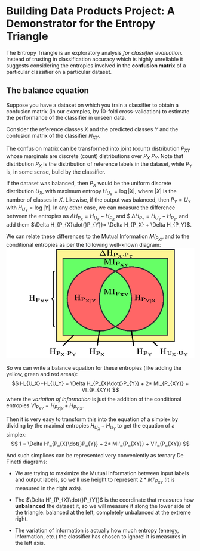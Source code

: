 # Building Data Products Project: A Demonstrator for the Entropy Triangle

The Entropy Triangle is an exploratory analysis *for classifier evaluation*. Instead of trusting in classification accuracy which is highly unreliable it suggests considering the entropies involved in the **confusion matrix** of a particular classifier on a particular dataset.

## The balance equation 

Suppose you have a dataset on which you train a classifier to obtain a confusion matrix (in our examples, by 10-fold cross-validation) to estimate the performance of the classifier in unseen data. 

Consider the reference classes $X$ and the predicted classes $Y$ and the confusion matrix of the classifier $N_{XY}$. 

The confusion matrix can be transformed into  joint (count) distribution $P_{XY}$ whose marginals are discrete (count) distributions over $P_X$ $P_Y$. Note that distribution $P_X$ is the distribution of reference labels in the dataset, while $P_Y$ is, in some sense, build by the classifier.

If the dataset was balanced, then $P_X$ would be the uniform discrete distribution $U_X$, with maximum entropy $H_{U_X}=\log{|X|}$, where $|X|$ is the number of classes in $X$. Likewise, if the output was balanced, then $P_Y = U_Y$ with $H_{U_Y}=\log{|Y|}$. In any other case, we can measure the difference between the entropies as $\Delta H_{P_X} = H_{U_X} - H_{P_X}$  and $ $\Delta H_{P_Y}= H_{U_Y} - H_{P_Y}$, and add them $\Delta H_{P_{X}\dot{}P_{Y}}=  \Delta H_{P_X} + \Delta H_{P_Y}$.

We can relate these differences to the Mutual Information $MI_{P_{XY}}$ and to the conditional entropies as per the following well-known diagram:
![Venn diagram of entropies of a joint discrete distribution](./figure5a.png)

So we can write a balance equation for these entropies (like adding the yellow, green and red areas):
$$
H_{U_X}+H_{U_Y} = \Delta H_{P_{X}\dot{}P_{Y}} + 2* MI_{P_{XY}} + VI_{P_{XY}}
$$
where the *variation of information* is just the addition of the conditional entropies $VI_{P_{XY}} = H_{P_{X|Y}} + H_{P_{Y|X}}$.

Then it is very easy to transform this into the equation of a simplex by dividing by the maximal entropies $H_{U_X}+H_{U_Y}$ to get the equation of a simplex:
$$
1 = \Delta H'_{P_{X}\dot{}P_{Y}} + 2* MI'_{P_{XY}} + VI'_{P_{XY}}
$$

And such simplices can be represented very conveniently as ternary De Finetti diagrams:
+ We are trying to maximize the Mutual Information between input labels and output labels, so we'll use height to represent $2* MI'_{P_{XY}}$ (it is measured in the right axis). 

+ The $\Delta H'_{P_{X}\dot{}P_{Y}}$ is the coordinate that measures how **unbalanced** the dataset it, so we will measure it along the lower side of the triangle: balanced at the left, completely unbalanced at the extreme right. 

+ The variation of information is actually how much entropy (energy, information, etc.) the classifier has chosen to ignore! it is measures in the left axis.